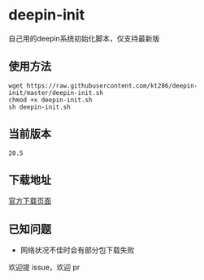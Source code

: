 # deepin-init
自己用的deepin系统初始化脚本，仅支持最新版

## 使用方法

```
wget https://raw.githubusercontent.com/kt286/deepin-init/master/deepin-init.sh
chmod +x deepin-init.sh
sh deepin-init.sh
```

## 当前版本

`20.5`

## 下载地址

[官方下载页面](https://www.deepin.org/download/)

## 已知问题

 - 网络状况不佳时会有部分包下载失败


欢迎提 issue，欢迎 pr
